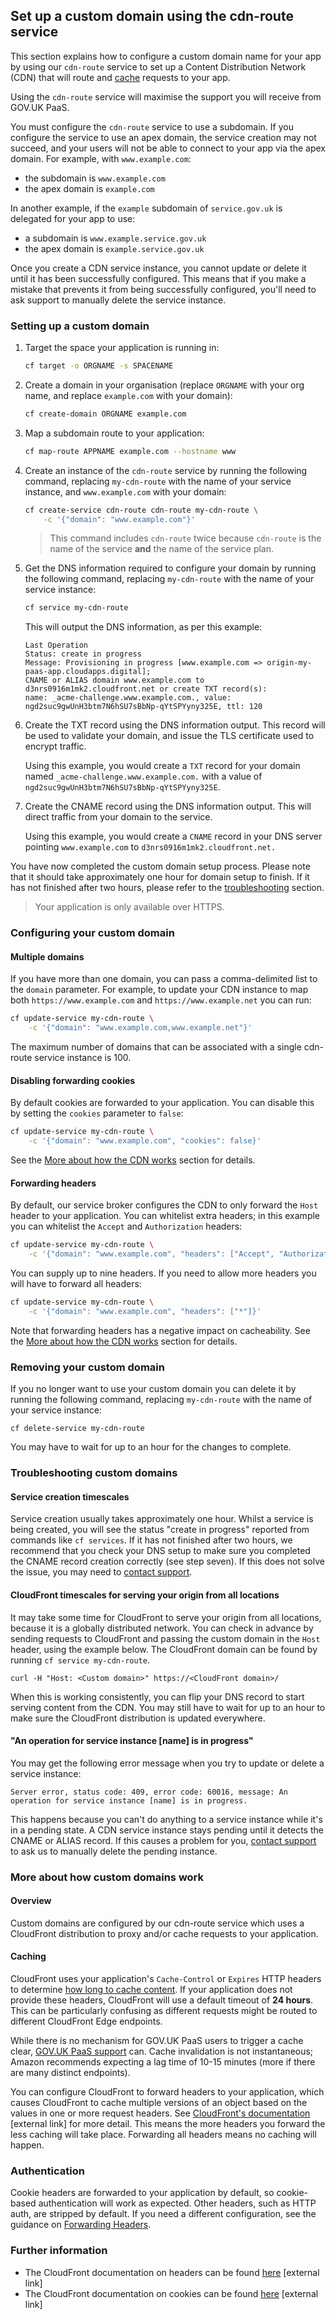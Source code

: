 ## Set up a custom domain using the cdn-route service

This section explains how to configure a custom domain name for your app by using our `cdn-route` service to set up a Content Distribution Network (CDN) that will route and [cache](/deploying_services.html#caching) requests to your app.

Using the `cdn-route` service will maximise the support you will receive from GOV.UK PaaS.

You must configure the `cdn-route` service to use a subdomain. If you configure the service to use an apex domain, the service creation may not succeed, and your users will not be able to connect to your app via the apex domain. For example, with `www.example.com`:

- the subdomain is `www.example.com`
- the apex domain is `example.com`

In another example, if the `example` subdomain of `service.gov.uk` is delegated for your app to use:

- a subdomain is `www.example.service.gov.uk`
- the apex domain is `example.service.gov.uk`

Once you create a CDN service instance, you cannot update or delete it until it has been successfully configured. This means that if you make a mistake that prevents it from being successfully configured, you'll need to ask support to manually delete the service instance.

### Setting up a custom domain

1. Target the space your application is running in:

    ```bash
    cf target -o ORGNAME -s SPACENAME
    ```

2. Create a domain in your organisation (replace `ORGNAME` with your org name, and replace `example.com` with your domain):

    ```bash
    cf create-domain ORGNAME example.com
    ```

3. Map a subdomain route to your application:

    ```bash
    cf map-route APPNAME example.com --hostname www
    ```

4. Create an instance of the `cdn-route` service by running the following command, replacing `my-cdn-route` with the name of your service instance, and `www.example.com` with your domain:

    ```bash
    cf create-service cdn-route cdn-route my-cdn-route \
        -c '{"domain": "www.example.com"}'
    ```

    >This command includes `cdn-route` twice because `cdn-route` is the name of the service **and** the name of the service plan.


5. Get the DNS information required to configure your domain by running the following command, replacing `my-cdn-route` with the name of your service instance:

    ```bash
    cf service my-cdn-route
    ```
    This will output the DNS information, as per this example:

    ```
    Last Operation
    Status: create in progress
    Message: Provisioning in progress [www.example.com => origin-my-paas-app.cloudapps.digital];
    CNAME or ALIAS domain www.example.com to d3nrs0916m1mk2.cloudfront.net or create TXT record(s):
    name: _acme-challenge.www.example.com., value: ngd2suc9gwUnH3btm7N6hSU7sBbNp-qYtSPYyny325E, ttl: 120

    ```

6. Create the TXT record using the DNS information output. This record will be used to validate your domain, and issue the TLS certificate used to encrypt traffic.

    Using this example, you would create a `TXT` record for your domain named `_acme-challenge.www.example.com.` with a value of `ngd2suc9gwUnH3btm7N6hSU7sBbNp-qYtSPYyny325E`.

7. Create the CNAME record using the DNS information output. This will direct traffic from your domain to the service.

    Using this example, you would create a `CNAME` record in your DNS server pointing `www.example.com` to `d3nrs0916m1mk2.cloudfront.net.`

You have now completed the custom domain setup process. Please note that it should take approximately one hour for domain setup to finish. If it has not finished after two hours, please refer to the [troubleshooting](/deploying_services.html#troubleshooting-custom-domains) section.

>Your application is only available over HTTPS.


### Configuring your custom domain

#### Multiple domains

If you have more than one domain, you can pass a comma-delimited list to the `domain` parameter. For example, to update your CDN instance to map both `https://www.example.com` and `https://www.example.net` you can run:

```bash
cf update-service my-cdn-route \
    -c '{"domain": "www.example.com,www.example.net"}'
```

The maximum number of domains that can be associated with a single cdn-route service instance is 100.

#### Disabling forwarding cookies

By default cookies are forwarded to your application. You can disable this by setting the `cookies` parameter to `false`:

```bash
cf update-service my-cdn-route \
    -c '{"domain": "www.example.com", "cookies": false}'
```
See the [More about how the CDN works](/deploying_services.html#more-about-how-custom-domains-work) section for details.

#### Forwarding headers

By default, our service broker configures the CDN to only forward the `Host` header to your application. You can whitelist extra headers; in this example you can whitelist the `Accept` and `Authorization` headers:

```bash
cf update-service my-cdn-route \
    -c '{"domain": "www.example.com", "headers": ["Accept", "Authorization"]}'
```

You can supply up to nine headers. If you need to allow more headers you will have to forward all headers:

```bash
cf update-service my-cdn-route \
    -c '{"domain": "www.example.com", "headers": ["*"]}'
```

Note that forwarding headers has a negative impact on cacheability. See the [More about how the CDN works](/deploying_services.html#more-about-how-custom-domains-work) section for details.

### Removing your custom domain

If you no longer want to use your custom domain you can delete it by running the following command, replacing `my-cdn-route` with the name of your service instance:

```
cf delete-service my-cdn-route
```

You may have to wait for up to an hour for the changes to complete.

### Troubleshooting custom domains

#### Service creation timescales

Service creation usually takes approximately one hour. Whilst a service is being created, you will see the status "create in progress" reported from commands like `cf services`. If it has not finished after two hours, we recommend that you check your DNS setup to make sure you completed the CNAME record creation correctly (see step seven). If this does not solve the issue, you may need to [contact support](https://www.cloud.service.gov.uk/support).

#### CloudFront timescales for serving your origin from all locations

It may take some time for CloudFront to serve your origin from all locations, because it is a globally distributed network. You can check in advance by sending requests to CloudFront and passing the custom domain in the `Host` header, using the example below. The CloudFront domain can be found by running `cf service my-cdn-route`.

```
curl -H "Host: <Custom domain>" https://<CloudFront domain>/
```

When this is working consistently, you can flip your DNS record to start serving content from the CDN. You may still have to wait for up to an hour to make sure the CloudFront distribution is updated everywhere.

#### "An operation for service instance [name] is in progress"

You may get the following error message when you try to update or delete a service instance:

```
Server error, status code: 409, error code: 60016, message: An operation for service instance [name] is in progress.
```

This happens because you can't do anything to a service instance while it's in a pending state. A CDN service instance stays pending until it detects the CNAME or ALIAS record. If this causes a problem for you, [contact support](https://www.cloud.service.gov.uk/support) to ask us to manually delete the pending instance.

### More about how custom domains work

#### Overview

Custom domains are configured by our cdn-route service which uses a CloudFront distribution to proxy and/or cache requests to your application.

#### Caching

CloudFront uses your application's `Cache-Control` or `Expires` HTTP headers to determine [how long to cache content](http://docs.aws.amazon.com/AmazonCloudFront/latest/DeveloperGuide/Expiration.html). If your application does not provide these headers, CloudFront will use a default timeout of **24 hours**. This can be particularly confusing as different requests might be routed to different CloudFront Edge endpoints.

While there is no mechanism for GOV.UK PaaS users to trigger a cache clear, [GOV.UK PaaS support](https://www.cloud.service.gov.uk/support) can. Cache invalidation is not instantaneous; Amazon recommends expecting a lag time of 10-15 minutes (more if there are many distinct endpoints).

You can configure CloudFront to forward headers to your application, which causes CloudFront to cache multiple versions of an object based on the values in one or more request headers. See [CloudFront's documentation](http://docs.aws.amazon.com/AmazonCloudFront/latest/DeveloperGuide/header-caching.html#header-caching-web) [external link] for more detail. This means the more headers you forward the less caching will take place. Forwarding all headers means no caching will happen.

### Authentication

Cookie headers are forwarded to your application by default, so cookie-based authentication will work as expected. Other headers, such as HTTP auth, are stripped by default. If you need a different configuration, see the guidance on [Forwarding Headers](/deploying_services.html#forwarding-headers).

### Further information

* The CloudFront documentation on headers can be found [here](http://docs.aws.amazon.com/AmazonCloudFront/latest/DeveloperGuide/RequestAndResponseBehaviorCustomOrigin.html#request-custom-headers-behavior) [external link]
* The CloudFront documentation on cookies can be found [here](http://docs.aws.amazon.com/AmazonCloudFront/latest/DeveloperGuide/Cookies.html) [external link]
